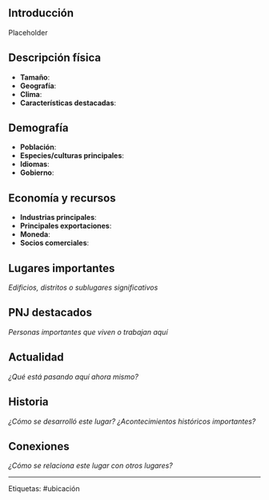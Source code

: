 ## Introducción

Placeholder

## Descripción física

* **Tamaño**:
* **Geografía**:
* **Clima**:
* **Características destacadas**:

## Demografía

- **Población**:
- **Especies/culturas principales**:
- **Idiomas**:
- **Gobierno**:

## Economía y recursos

- **Industrias principales**:
- **Principales exportaciones**:
- **Moneda**:
- **Socios comerciales**:

## Lugares importantes

*Edificios, distritos o sublugares significativos*

## PNJ destacados

*Personas importantes que viven o trabajan aquí*

## Actualidad

*¿Qué está pasando aquí ahora mismo?*

## Historia

*¿Cómo se desarrolló este lugar? ¿Acontecimientos históricos importantes?*

## Conexiones

*¿Cómo se relaciona este lugar con otros lugares?*

---
Etiquetas: #ubicación